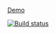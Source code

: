 [Demo](https://lana2810.github.io/ra_5_collapse/)

[![Build status](https://ci.appveyor.com/api/projects/status/afmjhanbmo4oig6m/branch/master?svg=true)](https://ci.appveyor.com/project/lana2810/ra-5-collapse/branch/master)
